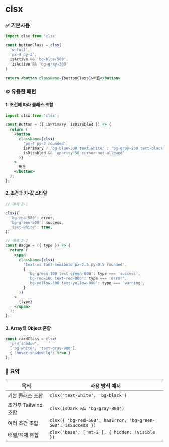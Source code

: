 # clsx


### ✅ 기본사용 
```jsx
import clsx from 'clsx'

const buttonClass = clsx(
  'w-full',
  'px-4 py-2',
  isActive && 'bg-blue-500',
  !isActive && 'bg-gray-300'
)

return <button className={buttonClass}>버튼</button>
```


### ⚙️ 유용한 패턴
#### 1. 조건에 따라 클래스 조합
```jsx
import clsx from 'clsx';

const Button = ({ isPrimary, isDisabled }) => {
  return (
    <button
      className={clsx(
        'px-4 py-2 rounded',
        isPrimary ? 'bg-blue-500 text-white' : 'bg-gray-200 text-black',
        isDisabled && 'opacity-50 cursor-not-allowed'
      )}
    >
      버튼
    </button>
  );
};
```
#### 2. 조건과 키-값 스타일
```jsx
// 예제 2-1

clsx({
  'bg-red-500': error,
  'bg-green-500': success,
  'text-white': true,
})
```

```jsx
// 예제 2-2
const Badge = ({ type }) => {
  return (
    <span
      className={clsx(
        'text-xs font-semibold px-2.5 py-0.5 rounded',
        {
          'bg-green-100 text-green-800': type === 'success',
          'bg-red-100 text-red-800': type === 'error',
          'bg-yellow-100 text-yellow-800': type === 'warning',
        }
      )}
    >
      {type}
    </span>
  );
};
```

#### 3. Array와 Object 혼합
```jsx
const cardClass = clsx(
  'p-4 shadow',
  ['bg-white', 'text-gray-900'],
  { 'hover:shadow-lg': true }
);
```


### 📌 요약
| 목적                 | 사용 방식 예시                                                |
|----------------------|---------------------------------------------------------------|
| 기본 클래스 조합     | `clsx('text-white', 'bg-black')`                              |
| 조건부 Tailwind 조합 | `clsx(isDark && 'bg-gray-800')`                               |
| 여러 조건 조합       | `clsx({ 'bg-red-500': hasError, 'bg-green-500': isSuccess })` |
| 배열/객체 혼합       | `clsx('base', ['mt-2'], { hidden: !visible })`                |
